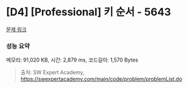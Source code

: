# [D4] [Professional] 키 순서 - 5643 

[문제 링크](https://swexpertacademy.com/main/code/problem/problemDetail.do?contestProbId=AWXQsLWKd5cDFAUo) 

### 성능 요약

메모리: 91,020 KB, 시간: 2,879 ms, 코드길이: 1,570 Bytes



> 출처: SW Expert Academy, https://swexpertacademy.com/main/code/problem/problemList.do